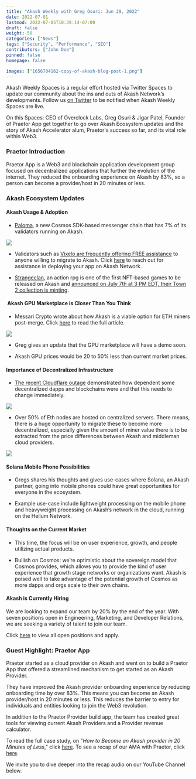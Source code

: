```yaml
---
title: "Akash Weekly with Greg Osuri: Jun 29, 2022"
date: 2022-07-01
lastmod: 2022-07-05T10:39:14-07:00
draft: false
weight: 50
categories: ["News"]
tags: ["Security", "Performance", "SEO"]
contributors: ["John Doe"]
pinned: false
homepage: false

images: ["1656704162-copy-of-akash-blog-post-1.png"]
---
```

Akash Weekly Spaces is a regular effort hosted via Twitter Spaces to update our community about the ins and outs of Akash Network’s developments. Follow us [on Twitter](https://twitter.com/akashnet_) to be notified when Akash Weekly Spaces are live.

On this Spaces: CEO of Overclock Labs, Greg Osuri & Jigar Patel, Founder of Praetor App get together to go over Akash Ecosystem updates and the story of Akash Accelerator alum, Praetor's success so far, and its vital role within Web3.

### Praetor Introduction

Praetor App is a Web3 and blockchain application development group focused on decentralized applications that further the evolution of the internet. They reduced the onboarding experience on Akash by 83%, so a person can become a provider/host in 20 minutes or less.

### Akash Ecosystem Updates

#### Akash Usage & Adoption

*   [Paloma](https://www.palomachain.com/blog/paloma-weekly-wings-june-26-2022/), a new Cosmos SDK-based messenger chain that has 7% of its validators running on Akash.
    

![](https://www.datocms-assets.com/45776/1656696411-screen-shot-2022-07-01-at-9-28-05-am.png)

*   Validators such as [Vixelo are frequently offering FREE assistance](https://twitter.com/0xVixello/status/1541428927570186245?s=20&t=_QB8k29Obfn_AltQIHZpiQ) to anyone willing to migrate to Akash. Click [here](https://vixello.com/akash-network-deployment-support/) to reach out for assistance in deploying your app on Akash Network. 
    
*   [Strangeclan](https://market.passage3d.com/explore), an action rpg is one of the first NFT-based games to be released on Akash and [announced on July 7th at 3 PM EDT, their Town 2 collection is minting](https://twitter.com/gregosuri/status/1541892979903692800?s=20&t=-8PiaDoa2mdQCnLR7LnCSQ). 
    

####  Akash GPU Marketplace is Closer Than You Think

*   Messari Crypto wrote about how Akash is a viable option for ETH miners post-merge. Click [here](https://messari.io/article/what-will-ethereum-miners-do-after-the-merge) to read the full article. 
    

![](https://www.datocms-assets.com/45776/1656696464-screen-shot-2022-07-01-at-9-39-50-am.png)

*   Greg gives an update that the GPU marketplace will have a demo soon. 
    
*   Akash GPU prices would be 20 to 50% less than current market prices.
    

#### Importance of Decentralized Infrastructure

*   [The recent Cloudflare outage](https://techcrunch.com/2022/06/20/cloudflare-outage-knocks-popular-services-offline/) demonstrated how dependent some decentralized dapps and blockchains were and that this needs to change immediately. 
    

![](https://www.datocms-assets.com/45776/1656696536-screen-shot-2022-07-01-at-9-42-31-am.png)

*   Over 50% of Eth nodes are hosted on centralized servers. There means, there is a huge opportunity to migrate these to become more decentralized, especially given the amount of miner value there is to be extracted from the price differences between Akash and middleman cloud providers.
    

![](https://www.datocms-assets.com/45776/1656696555-screen-shot-2022-07-01-at-10-10-24-am.png)

#### Solana Mobile Phone Possibilities

*   Gregs shares his thoughts and gives use-cases where Solana, an Akash partner, going into mobile phones could have great opportunities for everyone in the ecosystem.
    
*   Example use-case include lightweight processing on the mobile phone and heavyweight processing on Akash’s network in the cloud, running on the Helium Network.
    

#### Thoughts on the Current Market

*   This time, the focus will be on user experience, growth, and people utilizing actual products.
    
*   Bullish on Cosmos: we’re optimistic about the sovereign model that Cosmos provides, which allows you to provide the kind of user experience that growth stage networks or organizations want. Akash is poised well to take advantage of the potential growth of Cosmos as more dapps and orgs scale to their own chains. 
    

#### Akash is Currently Hiring

We are looking to expand our team by 20% by the end of the year. With seven positions open in Engineering, Marketing, and Developer Relations, we are seeking a variety of talent to join our team.

Click [here](https://akash.network/careers) to view all open positions and apply. 

### Guest Highlight: Praetor App

Praetor started as a cloud provider on Akash and went on to build a Praetor App that offered a streamlined mechanism to get started as an Akash Provider. 

They have improved the Akash provider onboarding experience by reducing onboarding time by over 83%. This means you can become an Akash provider/host in 20 minutes or less. This reduces the barrier to entry for individuals and entities looking to join the Web3 revolution. 

In addition to the Praetor Provider build app, the team has created great tools for viewing current Akash Providers and a Provider revenue calculator. 

To read the full case study, on "_How to Become an Akash provider in 20 Minutes of Less_," click [here](https://akash.network/blog/how-to-become-an-akash-provider-in-20-minutes-or-less). To see a recap of our AMA with Praetor, click [here](https://forum.akash.network/t/ama-session-akash-network-with-praetor-app/4610).

We invite you to dive deeper into the recap audio on our YouTube Channel below.